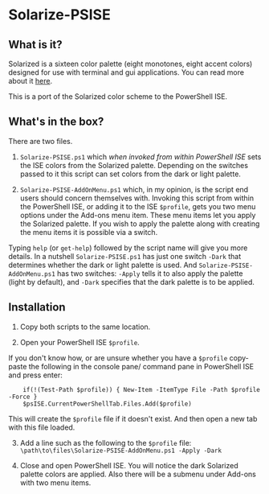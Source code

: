 # Solarize-PSISE
## What is it?
Solarized is a sixteen color palette (eight monotones, eight accent colors) designed for use with terminal and gui applications. You can read more about it [here](http://ethanschoonover.com/solarized). 

This is a port of the Solarized color scheme to the PowerShell ISE. 

## What's in the box?
There are two files. 

1. `Solarize-PSISE.ps1` which _when invoked from within PowerShell ISE_ sets the ISE colors from the Solarized palette. Depending on the switches passed to it this script can set colors from the dark or light palette. 

2. `Solarize-PSISE-AddOnMenu.ps1` which, in my opinion, is the script end users should concern themselves with. Invoking this script from within the PowerShell ISE, or adding it to the ISE `$profile`, gets you two menu options under the Add-ons menu item. These menu items let you apply the Solarized palette. If you wish to apply the palette along with creating the menu items it is possible via a switch.

Typing `help` (or `get-help`) followed by the script name will give you more details. In a nutshell `Solarize-PSISE.ps1` has just one switch `-Dark` that determines whether the dark or light palette is used. And `Solarize-PSISE-AddOnMenu.ps1` has two switches: `-Apply` tells it to also apply the palette (light by default), and `-Dark` specifies that the dark palette is to be applied. 

## Installation
1. Copy both scripts to the same location. 

2. Open your PowerShell ISE `$profile`.
  
  If you don't know how, or are unsure whether you have a `$profile` copy-paste the following in the console pane/ command pane in PowerShell ISE and press enter:
  
        if(!(Test-Path $profile)) { New-Item -ItemType File -Path $profile -Force }
        $psISE.CurrentPowerShellTab.Files.Add($profile)
  
  This will create the `$profile` file if it doesn't exist. And then open a new tab with this file loaded. 
  
3. Add a line such as the following to the `$profile` file: `\path\to\files\Solarize-PSISE-AddOnMenu.ps1 -Apply -Dark`

4. Close and open PowerShell ISE. You will notice the dark Solarized palette colors are applied. Also there will be a submenu under Add-ons with two menu items. 
